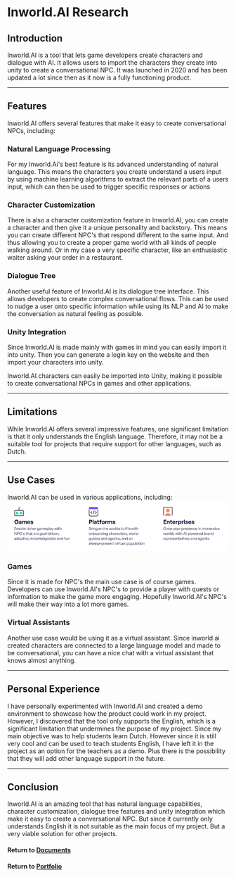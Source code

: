 # Inworld.AI Research

## Introduction

Inworld.AI is a tool that lets game developers create characters and dialogue with AI. It allows users to import the characters they create into unity to create a conversational NPC. It was launched in 2020 and has been updated a lot since then as it now is a fully functioning product.

---

## Features

Inworld.AI offers several features that make it easy to create conversational NPCs, including:

### Natural Language Processing

For my Inworld.Ai's best feature is its advanced understanding of natural language. This means the characters you create understand a users input by using machine learning algorithms to extract the relevant parts of a users input, which can then be used to trigger specific responses or actions

### Character Customization

There is also a character customization feature in Inworld.AI, you can create a character and then give it a unique personality and backstory. This means you can create different NPC's that respond different to the same input. And thus allowing you to create a proper game world with all kinds of people walking around. Or in my case a very specific character, like an enthusiastic waiter asking your order in a restaurant.

### Dialogue Tree

Another useful feature of Inworld.AI is its dialogue tree interface. This allows developers to create complex conversational flows. This can be used to nudge a user onto specific information while using its NLP and AI to make the conversation as natural feeling as possible.

### Unity Integration

Since Inworld.AI is made mainly with games in mind you can easily import it into unity. Then you can generate a login key on the website and then import your characters into unity.

Inworld.AI characters can easily be imported into Unity, making it possible to create conversational NPCs in games and other applications.

---

## Limitations

While Inworld.AI offers several impressive features, one significant limitation is that it only understands the English language. Therefore, it may not be a suitable tool for projects that require support for other languages, such as Dutch.

--- 

## Use Cases

Inworld.AI can be used in various applications, including:
![UseCaseImage](https://github.com/RensVlooswijk/PIT-Internship/blob/Dev/PortfolioAssets/UseCasesInworldWhite.png)

### Games

Since it is made for NPC's the main use case is of course games. Developers can use Inworld.AI's NPC's to provide a player with quests or information to make the game more engaging. Hopefully Inworld.AI's NPC's will make their way into a lot more games.

### Virtual Assistants

Another use case would be using it as a virtual assistant. Since inworld ai created characters are connected to a large language model and made to be conversational, you can have a nice chat with a virtual assistant that knows almost anything.

---

## Personal Experience

I have personally experimented with Inworld.AI and created a demo environment to showcase how the product could work in my project. However, I discovered that the tool only supports the English, which is a significant limitation that undermines the purpose of my project. Since my main objective was to help students learn Dutch. However since it is still very cool and can be used to teach students English, I have left it in the project as an option for the teachers as a demo. Plus there is the possibility that they will add other language support in the future.

---

## Conclusion

Inworld.AI is an amazing tool that has natural language capabilities, character customization, dialogue tree features and unity integration which make it easy to create a conversational NPC. But since it currently only understands English it is not suitable as the main focus of my project. But a very viable solution for other projects.

#### Return to [Documents](../Documents)
#### Return to [Portfolio](../README.md)
